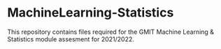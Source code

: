 # MachineLearning-Statistics
This repository contains files required for the GMIT Machine Learning &amp; Statistics module assesment for 2021/2022.

